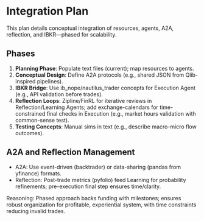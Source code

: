 # Integration Plan

This plan details conceptual integration of resources, agents, A2A, reflection, and IBKR—phased for scalability.

## Phases
1. **Planning Phase**: Populate text files (current); map resources to agents.
2. **Conceptual Design**: Define A2A protocols (e.g., shared JSON from Qlib-inspired pipelines).
3. **IBKR Bridge**: Use ib_nope/nautilus_trader concepts for Execution Agent (e.g., API validation before trades).
4. **Reflection Loops**: Zipline/FinRL for iterative reviews in Reflection/Learning Agents; add exchange-calendars for time-constrained final checks in Execution (e.g., market hours validation with common-sense test).
5. **Testing Concepts**: Manual sims in text (e.g., describe macro-micro flow outcomes).

## A2A and Reflection Management
- A2A: Use event-driven (backtrader) or data-sharing (pandas from yfinance) formats.
- Reflection: Post-trade metrics (pyfolio) feed Learning for probability refinements; pre-execution final step ensures time/clarity.

Reasoning: Phased approach backs funding with milestones; ensures robust organization for profitable, experiential system, with time constraints reducing invalid trades.